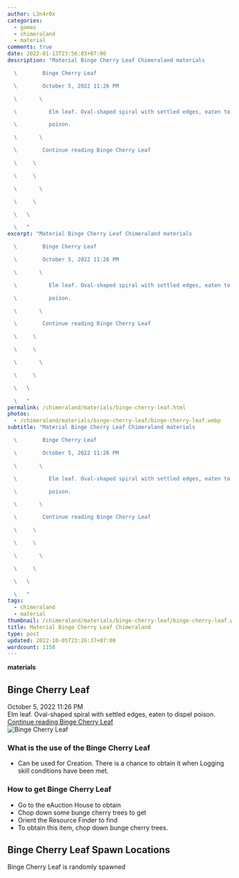 ```yaml
---
author: L3n4r0x
categories:
  - games
  - chimeraland
  - material
comments: true
date: 2022-01-13T23:56:03+07:00
description: "Material Binge Cherry Leaf Chimeraland materials

  \        Binge Cherry Leaf

  \        October 5, 2022 11:26 PM

  \       \ 

  \          Elm leaf. Oval-shaped spiral with settled edges, eaten to dispel

  \          poison.

  \       \ 

  \        Continue reading Binge Cherry Leaf

  \     \ 

  \     \ 

  \       \ 

  \     \ 

  \   \ 

  \   "
excerpt: "Material Binge Cherry Leaf Chimeraland materials

  \        Binge Cherry Leaf

  \        October 5, 2022 11:26 PM

  \       \ 

  \          Elm leaf. Oval-shaped spiral with settled edges, eaten to dispel

  \          poison.

  \       \ 

  \        Continue reading Binge Cherry Leaf

  \     \ 

  \     \ 

  \       \ 

  \     \ 

  \   \ 

  \   "
permalink: /chimeraland/materials/binge-cherry-leaf.html
photos:
  - /chimeraland/materials/binge-cherry-leaf/binge-cherry-leaf.webp
subtitle: "Material Binge Cherry Leaf Chimeraland materials

  \        Binge Cherry Leaf

  \        October 5, 2022 11:26 PM

  \       \ 

  \          Elm leaf. Oval-shaped spiral with settled edges, eaten to dispel

  \          poison.

  \       \ 

  \        Continue reading Binge Cherry Leaf

  \     \ 

  \     \ 

  \       \ 

  \     \ 

  \   \ 

  \   "
tags:
  - chimeraland
  - material
thumbnail: /chimeraland/materials/binge-cherry-leaf/binge-cherry-leaf.webp
title: Material Binge Cherry Leaf Chimeraland
type: post
updated: 2022-10-05T23:26:37+07:00
wordcount: 1158
---
```


<link
  rel="stylesheet"
  href="https://rawcdn.githack.com/dimaslanjaka/Web-Manajemen/870a349/css/bootstrap-5-3-0-alpha3-wrapper.css"
/>
<section id="bootstrap-wrapper">
  <div data-bs-theme="dark">
    <div
      class="row g-0 border rounded overflow-hidden flex-md-row mb-4 shadow-sm position-relative bg-dark text-light"
    >
      <div class="col p-4 d-flex flex-column position-static">
        <strong class="d-inline-block mb-2 text-success">materials</strong>
        <h2 class="mb-0">Binge Cherry Leaf</h2>
        <div class="mb-1 text-muted">October 5, 2022 11:26 PM</div>
        <div class="mb-2 border p-1">
          Elm leaf. Oval-shaped spiral with settled edges, eaten to dispel
          poison.
        </div>
        <a
          href="/chimeraland/materials/binge-cherry-leaf.html"
          class="stretched-link d-none text-primary"
          >Continue reading Binge Cherry Leaf</a
        >
      </div>
      <div class="col-auto d-none d-md-block d-lg-block">
        <img
          src="https://www.webmanajemen.com/chimeraland/materials/binge-cherry-leaf/binge-cherry-leaf.webp"
          alt="Binge Cherry Leaf"
        />
      </div>
    </div>
    <div class="row">
      <div class="col-lg-6 col-12 mb-2">
        <div class="card">
          <div class="card-body">
            <h3 class="card-title">What is the use of the Binge Cherry Leaf</h3>
            <div class="card-text">
              <ul>
                <li>
                  Can be used for Creation. There is a chance to obtain it when
                  Logging skill conditions have been met.
                </li>
              </ul>
            </div>
          </div>
        </div>
      </div>
      <div class="col-lg-6 col-12 mb-2">
        <div class="card">
          <div class="card-body">
            <h3 class="card-title">How to get Binge Cherry Leaf</h3>
            <div class="card-text">
              <ul>
                <li>Go to the eAuction House to obtain</li>
                <li>Chop down some bunge cherry trees to get</li>
                <li>Orient the Resource Finder to find</li>
                <li>To obtain this item, chop down bunge cherry trees.</li>
              </ul>
            </div>
          </div>
        </div>
      </div>
      <div class="col-12 mb-2">
        <h2>Binge Cherry Leaf Spawn Locations</h2>
        <p>Binge Cherry Leaf is randomly spawned</p>
      </div>
    </div>
  </div>
</section>